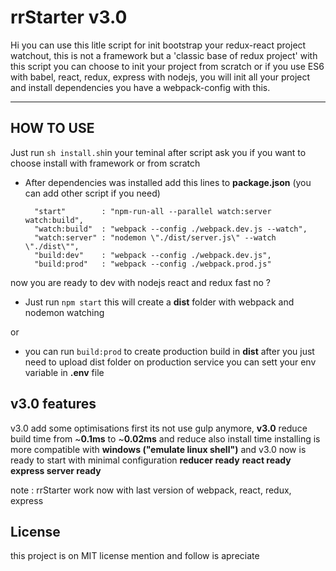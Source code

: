 ﻿rrStarter v3.0
===================


Hi you can use this litle script for init bootstrap your redux-react project watchout, this is not a framework but a 'classic base of redux project' with this script you can choose to init your project from scratch or if you use ES6 with babel, react, redux, express with nodejs, you will init all your project and install dependencies you have a webpack-config with this.

----------


HOW TO USE
-------------

Just run `sh install.sh`in your teminal after script ask you if you want to choose install with framework or from scratch

- After dependencies was installed add this lines to **package.json** (you can add other script if you need)

        "start"        : "npm-run-all --parallel watch:server watch:build",
        "watch:build"  : "webpack --config ./webpack.dev.js --watch",
        "watch:server" : "nodemon \"./dist/server.js\" --watch \"./dist\"",
        "build:dev"    : "webpack --config ./webpack.dev.js",
        "build:prod"   : "webpack --config ./webpack.prod.js"


now you are ready to dev with nodejs react and redux fast no ?

- Just run `npm start` this will create a **dist** folder with webpack and nodemon watching

or

- you can run `build:prod` to create production build in **dist** after you just need to upload dist folder on production service you can sett your env variable in **.env** file


## v3.0 features

v3.0 add some optimisations first its not use gulp anymore, **v3.0** reduce build time from ~**0.1ms** to ~**0.02ms** and reduce also install time
installing is more compatible with **windows ("emulate linux shell")** and v3.0 now is ready to start with minimal configuration **reducer ready** **react ready** **express server ready**


note : rrStarter work now with last version of webpack, react, redux, express

## License

this project is on MIT license mention and follow is apreciate